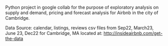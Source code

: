 Python project in google collab for the purpose of exploratory analysis on supply and demand, pricing and forecast analysis for Airbnb in the city of Cambridge.

Data Source: calendar, listings, reviews csv files from Sep22, March23, June 23, Dec22 for Cambridge, MA located at: http://insideairbnb.com/get-the-data
